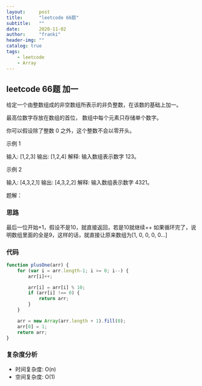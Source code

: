 ```yaml
---
layout:     post
title:      "leetcode 66题"
subtitle:   ""
date:       2020-11-02
author:     "franki"
header-img: ""
catalog: true
tags:
    - leetcode
    - Array
---
```


## leetcode 66题 加一

给定一个由整数组成的非空数组所表示的非负整数，在该数的基础上加一。

最高位数字存放在数组的首位， 数组中每个元素只存储单个数字。

你可以假设除了整数 0 之外，这个整数不会以零开头。

示例 1

输入: [1,2,3]
输出: [1,2,4]
解释: 输入数组表示数字 123。

示例 2

输入: [4,3,2,1]
输出: [4,3,2,2]
解释: 输入数组表示数字 4321。

题解：

### 思路

最后一位开始+1，假设不是10，就直接返回，若是10就继续++
如果循环完了，说明数组里面的全是9，这样的话，就直接让原来数组为[1, 0, 0, 0, 0...]

### 代码

```js
function plusOne(arr) {
    for (var i = arr.length-1; i >= 0; i--) {
        arr[i]++;

        arr[i] = arr[i] % 10;
        if (arr[i] !== 0) {
            return arr;
        }
    }

    arr = new Array(arr.length + 1).fill(0);
    arr[0] = 1;
    return arr;
}
```

### 复杂度分析

- 时间复杂度: O(n)
- 空间复杂度: O(1)
